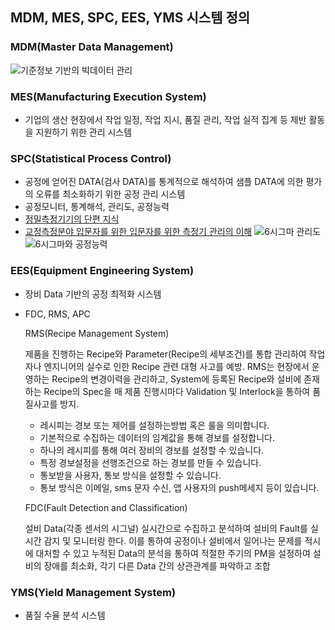 ## MDM, MES, SPC, EES, YMS 시스템 정의

### MDM(Master Data Management)
![기준정보 기반의 빅데이터 관리](https://image.samsungsds.com/global/ko/support/insights/mdm_img02.jpg?queryString=20200103093439)

### MES(Manufacturing Execution System)
- 기업의 생산 현장에서 작업 일정, 작업 지시, 품질 관리, 작업 실적 집계 등 제반 활동을 지원하기 위한 관리 시스템

### SPC(Statistical Process Control)
- 공정에 얻어진 DATA(검사 DATA)를 통계적으로 해석하여 샘플 DATA에 의한 평가의 오류를 최소화하기 위한 공정 관리 시스템
- 공정모니터, 통계해석, 관리도, 공정능력
- [정밀측정기기의 단편 지식](http://www.mitutoyokorea.com/upload/Customer/Catalog/2016012710226384.pdf)
- [교정측정분야 입문자를 위한 입문자를 위한 측정기 관리의 이해](https://www.kasto.or.kr/program/%EC%B8%A1%EC%A0%95%EA%B8%B0%EA%B4%80%EB%A6%AC%EC%9D%98_%EC%9D%B4%ED%95%B4.pdf)
 ![6시그마 관리도](https://t1.daumcdn.net/cfile/tistory/272F0E4258724DE603)
 ![6시그마와 공정능력](https://t1.daumcdn.net/cfile/tistory/270B9A3758724F7004)

### EES(Equipment Engineering System)
- 장비 Data 기반의 공정 최적화 시스템
- FDC, RMS, APC 
  
  RMS(Recipe Management System)

  제품을 진행하는 Recipe와 Parameter(Recipe의 세부조건)를 통합 관리하여 작업자나 엔지니어의 실수로 인한 Recipe 관련 대형 사고를 예방. 
  RMS는 현장에서 운영하는 Recipe의 변경이력을 관리하고, System에 등록된 Recipe와 설비에 존재하는 Recipe의 Spec을 매 제품 진행시마다 
  Validation 및 Interlock을 통하여 품질사고를 방지.
  
  - 레시피는 경보 또는 제어를 설정하는방법 혹은 룰을 의미합니다.
  - 기본적으로 수집하는 데이터의 임계값을 통해 경보를 설정합니다.
  - 하나의 레시피를 통해 여러 장비의 경보를 설정할 수 있습니다.
  - 특정 경보설정을 선행조건으로 하는 경보를 만들 수 있습니다.
  - 통보받을 사용자, 통보 방식을 설정할 수 있습니다.
  - 통보 방식은 이메일, sms 문자 수신, 앱 사용자의 push메세지 등이 있습니다.
  
  FDC(Fault Detection and Classification) 
  
  설비 Data(각종 센서의 시그널) 실시간으로 수집하고 분석하여 설비의 Fault를 실시간 감지 및 모니터링 한다. 
  이를 통하여 공정이나 설비에서 일어나는 문제를 적시에 대처할 수 있고 누적된 Data의 분석을 통하여 적절한 주기의 PM을 설정하여 
  설비의 장애를 최소화, 각기 다른 Data 간의 상관관계를 파악하고 조합


### YMS(Yield Management System)
- 품질 수율 분석 시스템



